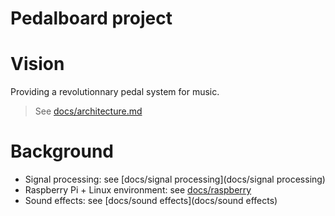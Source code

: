 Pedalboard project
===

# Vision
Providing a revolutionnary pedal system for music.

> See [docs/architecture.md](docs/architecture.md)

# Background
* Signal processing: see [docs/signal processing](docs/signal processing)
* Raspberry Pi + Linux environment: see [docs/raspberry](docs/raspberry)
* Sound effects: see [docs/sound effects](docs/sound effects)